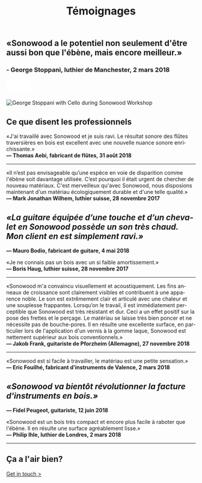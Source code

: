 ﻿---
lang: fr
title: 'Témoignages'
order: 3
---

<div class="full-width-kenburns">
<div class="wrap-bg-image">

## «Sonowood a le potentiel non seulement d'être aussi bon que l'ébène, mais encore meilleur.»

### \- George Stoppani, luthier de Manchester, 2 mars 2018

![arrow down](/assets/images/arrow-d-white.svg)

</div>
<img srcset="/assets/images/testimonial_cover2_2x.jpg"
     src="/assets/images/testimonial_cover2.jpg" alt="George Stoppani with Cello during Sonowood Workshop">
</div>

<div class="full-width">
<div class="wrap -cols2">

## Ce que disent les professionnels

«J'ai travaillé avec Sonowood et je suis ravi. Le résultat sonore des flûtes traversières en bois est excellent avec une nouvelle nuance sonore enrichissante.»  
**— Thomas Aebi, fabricant de flûtes, 31 août 2018**

-----


«Il n’est pas envisageable qu’une espèce en voie de disparition comme l'ébène soit davantage utilisée. C’est pourquoi il était urgent de chercher de nouveau matériaux. C'est merveilleux qu'avec Sonowood, nous disposions maintenant d'un matériau écologiquement durable et d'une telle qualité.»  
**— Mark Jonathan Wilhem, luthier suisse, 28 novembre 2017**

</div>
</div>

<div class="full-width-grey">
<div class="wrap -cols2">

## *«La guitare équipée d’une touche et d’un chevalet en Sonowood possède un son très chaud. Mon client en est simplement ravi.»*

**— Mauro Bodio, fabricant de guitare, 4 mai 2018**

</div>
</div>

<div class="full-width">
<div class="wrap -cols2">


«Je ne connais pas un bois avec un si faible amortissement.»  
**— Boris Haug, luthier suisse, 28 novembre 2017**

-----

«Sonowood m'a convaincu visuellement et acoustiquement. Les fins anneaux de croissance sont clairement visibles et contribuent à une apparence noble. Le son est extrêmement clair et articulé avec une chaleur et une souplesse frappantes. Lorsqu’on le travail, il est immédiatement perceptible que Sonowood est très résistant et dur. Ceci a un effet positif sur la pose des frettes et le perçage. Le matériau se laisse très bien poncer et ne nécessite pas de bouche-pores. Il en résulte une excellente surface, en particulier lors de l'application d'un vernis à la gomme laque, Sonowood est nettement supérieur aux bois conventionnels.»  
**— Jakob Frank, guitariste de Pforzheim (Allemagne), 27 novembre 2018**

-----

«Sonowood est si facile à travailler, le matériau est une petite sensation.»  
**— Eric Fouilhé, fabricant d’instruments de Valence, 2 mars 2018**

</div>
</div>

<div class="full-width-red">
<div class="wrap -cols2">

## *«Sonowood va bientôt révolutionner la facture d'instruments en bois.»*

**— Fidel Peugeot, guitariste, 12 juin 2018**

</div>
</div>

<div class="full-width">
<div class="wrap -cols2">


«Sonowood est un bois très compact et encore plus facile à raboter que l'ébène. Il en résulte une surface agréablement lisse.»  
**— Philip Ihle, luthier de Londres, 2 mars 2018**

-----


## Ça a l'air bien?

<a class="btn -red" href="/fr/contact">Get in touch ></a>

</div>
</div>
